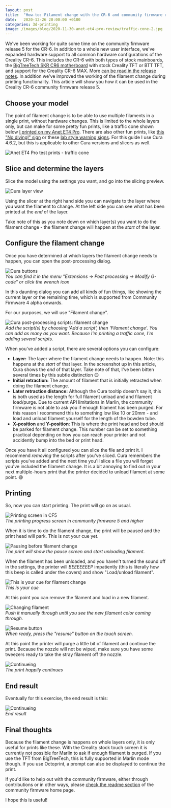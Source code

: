 ```yaml
---
layout: post
title:  "How-to: Filament change with the CR-6 and community firmware release 5"
date:   2020-12-26 20:00:00 +0100
categories: 3d-printing
image: /images/blog/2020-11-30-anet-et4-pro-review/traffic-cone-2.jpg
---
```


We've been working for quite some time on the community firmware release 5 for the CR-6. In addition to a whole new user interface, we've expanded hardware support to all common hardware configurations of the Creality CR-6. This includes the CR-6 with both types of stock mainboards, the [BigTreeTech SKR CR6 motherboard](/blog/2020/11/25/how-to-btt-skr-cr6-installation) with stock Creality TFT or BTT TFT, and support for the Creality CR-6 MAX. More [can be read in the release notes](https://github.com/CR6Community/Marlin/issues/84). In addition we've improved the working of the filament change during printing functionality. This article will show you how it can be used in the Creality CR-6 community firmware release 5.

## Choose your model

<style scoped>
  img + p, img + em {
    clear: both;
    display: block;
  }
</style>

The point of filament change is to be able to use multiple filaments in a single print, without hardware changes. This is limited to the whole layers only, but can make for some pretty fun prints, like a traffic cone shown below [I printed on my Anet ET4 Pro](/blog/2020/11/30/anet-et4-pro-review). There are also other fun prints, like [this "No diving!" sign](https://www.thingiverse.com/thing:4668343) or these [lab style warning signs](https://www.thingiverse.com/thing:4656837). For this guide I use Cura 4.6.2, but this is applicable to other Cura versions and slicers as well.

![Anet ET4 Pro test prints - traffic cone](/images/blog/2020-11-30-anet-et4-pro-review/traffic-cone-2.jpg)

##  Slice and determine the layers

Slice the model using the settings you want, and go into the slicing preview. 

![Cura layer view](/images/blog/2020-12-26-how-to-do-filament-change-with-cr6-community-firmware-release-5/cura-layers.png)

Using the slicer at the right hand side you can navigate to the layer where you want the filament to change. At the left side you can see what has been printed at the *end* of the layer. 

Take note of this as you note down on which layer(s) you want to do the filament change - the filament change will happen at the *start* of the layer.

## Configure the filament change

Once you have determined at which layers the filament change needs to happen, you can open the post-processing dialog.

![Cura buttons](/images/blog/2020-12-26-how-to-do-filament-change-with-cr6-community-firmware-release-5/cura-button.png)
*You can find it in the menu "Extensions -> Post processing -> Modify G-code" or click the wrench icon*

In this daunting dialog you can add all kinds of fun things, like showing the current layer or the remaining time, which is supported from Community Firmware 4 alpha onwards. 

For our purposes, we will use "Filament change".

![Cura post-processing scripts: filament change](/images/blog/2020-12-26-how-to-do-filament-change-with-cr6-community-firmware-release-5/cura-scripts.png)
*Add the script(s) by choosing 'Add a script', then 'Filament change'. You can add as many as you want. Because I'm printing a traffic cone, I'm adding several scripts.*

When you've added a script, there are several options you can configure:

- **Layer:** The layer where the filament change needs to happen. Note: this happens at the *start* of that layer. In the screenshot up in this article, Cura shows the *end* of that layer. Take note of that, I've been bitten several times by this subtle distinction 😉
- **Initial retraction:** The amount of filament that is initially retracted when doing the filament change.
- **Later retraction distance:** Although the Cura tooltip doesn't say it, this is both used as the length for full filament unload and and filament load/purge. Due to current API limitations in Marlin, the community firmware is not able to ask you if enough filament has been purged. For this reason I recommend this to something low like 10 or 20mm - and load and unload filament yourself for the length of the bowden tube.
- **X-position** and **Y-position**: This is where the print head and bed should be parked for filament change. This number can be set to something practical depending on how you can reach your printer and not accidently bump into the bed or print head.

Once you have it all configured you can slice the file and print it. I recommend *removing* the scripts after you've sliced. Cura remembers the scripts you've added and the next time you'Il slice a file you will forget you've included the filament change. It is a bit annoying to find out in your next multiple-hours print that the printer decided to unload filament at some point. 😅

## Printing

So, now you can start printing. The print will go on as usual.

![Printing screen in CF5](/images/blog/2020-12-26-how-to-do-filament-change-with-cr6-community-firmware-release-5/printing.jpg)
*The printing progress screen in community firmware 5 and higher*

When it is time to do the filament change, the print will be paused and the print head will park. This is not your cue yet.

![Pausing before filament change](/images/blog/2020-12-26-how-to-do-filament-change-with-cr6-community-firmware-release-5/pausing.jpg)
*The print will show the pause screen and start unloading filament.*

When the filament has been unloaded, and you haven't turned the sound off in the settings, the printer will *BEEEEEEEP* impatiently (this is literally how this beep is called under the covers) and show "Load/unload filament".

![This is your cue for filament change](/images/blog/2020-12-26-how-to-do-filament-change-with-cr6-community-firmware-release-5/cue.jpg)
*_This_ is your cue*

At this point you can remove the filament and load in a new filament. 

![Changing filament](/images/blog/2020-12-26-how-to-do-filament-change-with-cr6-community-firmware-release-5/m600.jpg)
*Push it manually through until you see the new filament color coming through.*

![Resume button](/images/blog/2020-12-26-how-to-do-filament-change-with-cr6-community-firmware-release-5/continueing.jpg)
*When ready, press the "resume" button on the touch screen.*

At this point the printer will purge a little bit of filament and continue the print. Because the nozzle will not be wiped, make sure you have some tweezers ready to take the stray filament off the nozzle.

![Continueing](/images/blog/2020-12-26-how-to-do-filament-change-with-cr6-community-firmware-release-5/printing-hotend.jpg)
*The print happily continues*

## End result

Eventually for this exercise, the end result is this:

![Continueing](/images/blog/2020-12-26-how-to-do-filament-change-with-cr6-community-firmware-release-5/end-result.jpg)
*End result*

## Final thoughts

Because the filament change is happens on whole layers only, it is only useful for prints like these. With the Creality stock touch screen it is currently not possible for Marlin to ask if enough filament is purged. If you use the TFT from BigTreeTech, this is fully supported in Marlin mode though. If you use Octoprint, a prompt can also be displayed to continue the print.

If you'd like to help out with the community firmware, either through contributions or in other ways, please [check the readme section](https://github.com/CR6Community/Marlin#credits) of the community firmware home page. 

I hope this is useful!